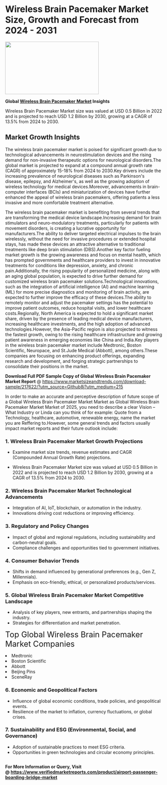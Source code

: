 <H1>Wireless Brain Pacemaker Market Size, Growth and Forecast from 2024 - 2031</H1><img class="aligncenter size-medium wp-image-584254" src="https://thirdeyenews.in/wp-content/uploads/2024/09/Global-Market-Research-300x168.jpeg" alt="" width="300" height="168" /><p><strong>Global&nbsp;<a href="https://www.marketsizeandtrends.com/download-sample/217622/?utm_source=Github8j?utm_medium=215">Wireless Brain Pacemaker Market</a> Insights</strong></p><p>Wireless Brain Pacemaker Market size was valued at USD 0.5 Billion in 2022 and is projected to reach USD 1.2 Billion by 2030, growing at a CAGR of 13.5% from 2024 to 2030.</p><p><h2>Market Growth Insights</h2> <p>The wireless brain pacemaker market is poised for significant growth due to technological advancements in neurostimulation devices and the rising demand for non-invasive therapeutic options for neurological disorders.The global market is projected to expand at a compound annual growth rate (CAGR) of approximately 15-18% from 2024 to 2030.Key drivers include the increasing prevalence of neurological diseases such as Parkinson's disease, epilepsy, and Alzheimer's, as well as the growing adoption of wireless technology for medical devices.Moreover, advancements in brain-computer interfaces (BCIs) and miniaturization of devices have further enhanced the appeal of wireless brain pacemakers, offering patients a less invasive and more comfortable treatment alternative. </p> <p>The wireless brain pacemaker market is benefiting from several trends that are transforming the medical device landscape.Increasing demand for brain stimulators and neuro-modulatory treatments, particularly for patients with movement disorders, is creating a lucrative opportunity for manufacturers.The ability to deliver targeted electrical impulses to the brain wirelessly, without the need for invasive procedures or extended hospital stays, has made these devices an attractive alternative to traditional treatments like deep brain stimulation (DBS).Another key factor fueling market growth is the growing awareness and focus on mental health, which has prompted governments and healthcare providers to invest in innovative treatments for conditions like depression, anxiety, and chronic pain.Additionally, the rising popularity of personalized medicine, along with an aging global population, is expected to drive further demand for customized wireless brain pacemaker solutions.Technological innovations, such as the integration of artificial intelligence (AI) and machine learning (ML) for more precise diagnostics and monitoring of brain activity, are expected to further improve the efficacy of these devices.The ability to remotely monitor and adjust the pacemaker settings has the potential to improve patient outcomes, reduce hospital visits, and lower healthcare costs.Regionally, North America is expected to hold a significant market share, driven by the presence of leading medical device manufacturers, increasing healthcare investments, and the high adoption of advanced technologies.However, the Asia-Pacific region is also projected to witness the fastest growth, owing to the rising healthcare infrastructure and growing patient awareness in emerging economies like China and India.Key players in the wireless brain pacemaker market include Medtronic, Boston Scientific, Neuropace, and St.Jude Medical (Abbott), among others.These companies are focusing on enhancing product offerings, expanding research and development, and forging strategic partnerships to consolidate their positions in the market.</p><p><span class=""><strong>Download Full PDF Sample Copy of Global Wireless Brain Pacemaker Market Report</strong> @ <a href="https://www.marketsizeandtrends.com/download-sample/217622/?utm_source=Github8j?utm_medium=215" target="_blank">https://www.marketsizeandtrends.com/download-sample/217622/?utm_source=Github8j?utm_medium=215</a></span></p><p>In order to make an accurate and perceptive description of future scope of a Global&nbsp;Wireless Brain Pacemaker Market Market as Global&nbsp;Wireless Brain Pacemaker Market Market of 2025, you need to describe a clear Vision &ndash; What Industry or Linda can you think of for example: Quote from a Technology, healthcare, automotive, renewable energy, name the market you are Reffering to.However, some general trends and factors usually impact market reports and their future outlook include:</p><h3>1.&nbsp;<strong>Wireless Brain Pacemaker Market Growth Projections</strong></h3><ul><li>Examine market size trends, revenue estimates and CAGR (Compounded Annual Growth Rate) projections.</li><li><p>Wireless Brain Pacemaker Market size was valued at USD 0.5 Billion in 2022 and is projected to reach USD 1.2 Billion by 2030, growing at a CAGR of 13.5% from 2024 to 2030.</p></li></ul><h3>2.&nbsp;<strong>Wireless Brain Pacemaker Market Technological Advancements</strong></h3><ul><li>Integration of AI, IoT, blockchain, or automation in the industry.</li><li>Innovations driving cost reductions or improving efficiency.</li></ul><h3>3.&nbsp;<strong>Regulatory and Policy Changes</strong></h3><ul><li>Impact of global and regional regulations, including sustainability and carbon-neutral goals.</li><li>Compliance challenges and opportunities tied to government initiatives.</li></ul><h3>4.&nbsp;<strong>Consumer Behavior Trends</strong></h3><ul><li>Shifts in demand influenced by generational preferences (e.g., Gen Z, Millennials).</li><li>Emphasis on eco-friendly, ethical, or personalized products/services.</li></ul><h3>5.&nbsp;<strong>Global Wireless Brain Pacemaker Market Competitive Landscape</strong></h3><ul><li>Analysis of key players, new entrants, and partnerships shaping the industry.</li><li>Strategies for differentiation and market penetration.</li></ul><p data-pm-slice="1 1 []"><span style="color: inherit; font-family: inherit; font-size: 25px;">Top Global Wireless Brain Pacemaker Market Companies</span></p><div class="" data-test-id=""><p><li>Medtronic</li><li> Boston Scientific</li><li> Abbott</li><li> Beijing Pins</li><li> SceneRay</li></p></div><h3>6.&nbsp;<strong>Economic and Geopolitical Factors</strong></h3><ul><li>Influence of global economic conditions, trade policies, and geopolitical events.</li><li>Resilience of the market to inflation, currency fluctuations, or global crises.</li></ul><h3>7.&nbsp;<strong>Sustainability and ESG (Environmental, Social, and Governance)</strong></h3><ul><li>Adoption of sustainable practices to meet ESG criteria.</li><li>Opportunities in green technologies and circular economy principles.</li></ul><h2><strong style="font-size: 14px;">For More Information or Query, Visit @&nbsp;</strong><a style="background-color: #ffffff; font-size: 14px;" href="https://www.marketsizeandtrends.com/report/wireless-brain-pacemaker-market/" target="_blank">https://www.verifiedmarketreports.com/product/airport-passenger-boarding-bridge-market</a></h2>